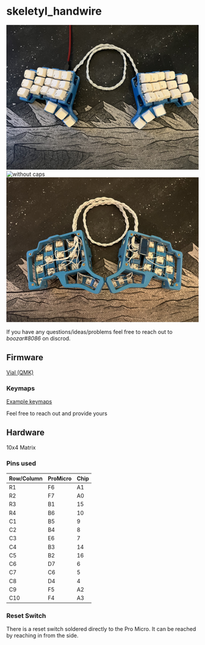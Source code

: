 # skeletyl_handwire
![with caps](resources/withCaps.jpeg)
![without caps](resources/withoutCaps.jpeg)
![internals](resources/internals.jpeg)

If you have any questions/ideas/problems feel free to reach out to _boozar#8086_ on discrod.

## Firmware
[Vial (QMK)](https://get.vial.today/download/)

### Keymaps
[Example keymaps](resources/vial_keymaps)

Feel free to reach out and provide yours

## Hardware
10x4 Matrix

### Pins used
| Row/Column | ProMicro | Chip
| - | - | -
| R1 | F6 | A1
| R2 | F7 | A0
| R3 | B1 | 15
| R4 | B6 | 10
| C1 | B5 | 9
| C2 | B4 | 8
| C3 | E6 | 7
| C4 | B3 | 14
| C5 | B2 | 16
| C6 | D7 | 6
| C7 | C6 | 5
| C8 | D4 | 4
| C9 | F5 | A2
| C10 | F4 | A3

### Reset Switch
There is a reset switch soldered directly to the Pro Micro.
It can be reached by reaching in from the side.